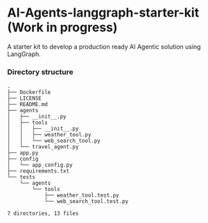 # AI-Agents-langgraph-starter-kit (Work in progress)
A starter kit to develop a production ready AI Agentic solution using LangGraph.

### Directory structure

```
.
├── Dockerfile
├── LICENSE
├── README.md
├── agents
│   ├── __init__.py
│   ├── tools
│   │   ├── __init__.py
│   │   ├── weather_tool.py
│   │   └── web_search_tool.py
│   └── travel_agent.py
├── app.py
├── config
│   └── app_config.py
├── requirements.txt
└── tests
    └── agents
        └── tools
            ├── weather_tool.test.py
            └── web_search_tool.test.py

7 directories, 13 files
```